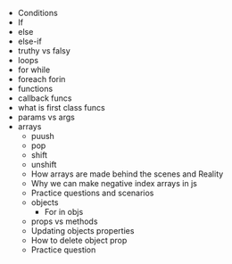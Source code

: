 - Conditions
- If 
- else
- else-if
- truthy vs falsy
- loops
- for while
- foreach forin
- functions
- callback funcs
- what is first class funcs
- params vs args
- arrays
  - puush
  - pop 
  - shift
  - unshift
  - How arrays are made behind the scenes and Reality
  - Why we can make negative index arrays in js
  - Practice questions and scenarios
  - objects
    - For in objs
  - props vs methods
  - Updating objects properties
  - How to delete object prop
  - Practice question